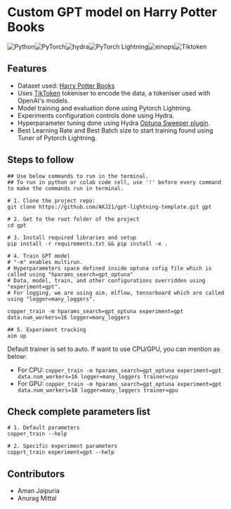 # Custom GPT model on Harry Potter Books

![Python](https://img.shields.io/badge/python-3670A0?style=for-the-badge&logo=python&logoColor=ffdd54)![PyTorch](https://img.shields.io/badge/PyTorch-%23EE4C2C.svg?style=for-the-badge&logo=PyTorch&logoColor=white)![hydra](https://img.shields.io/badge/Config-Hydra_1.3-89b8cd)![PyTorch Lightning](https://img.shields.io/badge/lightning-2.0.4-blue.svg?logo=PyTorch%20Lightning)![einops](https://img.shields.io/badge/einops-0.6-green)![Tiktoken](https://img.shields.io/badge/TikToken-0.4-orange)



## Features
- Dataset used: <a href="https://github.com/formcept/whiteboard/raw/master/nbviewer/notebooks/data/harrypotter/" target="_blank">Harry Potter Books</a>
- Uses <a href="https://github.com/openai/tiktoken" target="_blank">TikToken</a> tokeniser to encode the data, a tokeniser used with OpenAI's models.
- Model training and evaluation done using Pytorch Lightning.
- Experiments configuration controls done using Hydra.
- Hyperparameter tuning done using Hydra <a href="https://hydra.cc/docs/plugins/optuna_sweeper/" target="_blank">Optuna Sweeper plugin</a>. 
- Best Learning Rate and Best Batch size to start training found using Tuner of Pytorch Lightning.


## Steps to follow
```
## Use below commands to run in the terminal. 
## To run in python or colab code cell, use '!' before every command to make the commands run in terminal. 

# 1. Clone the project repo: 
git clone https://github.com/AKJ21/gpt-lightning-template.git gpt

# 2. Get to the root folder of the project
cd gpt

# 3. Install required libraries and setup
pip install -r requirements.txt && pip install -e .

# 4. Train GPT model
# "-m" enables multirun.
# Hyperparameters space defined inside optuna cofig file which is called using "hparams_search=gpt_optuna"
# Data, model, train, and other configurations overridden using "experiment=gpt".
# For logging, we are using aim, mlflow, tensorboard which are called using "logger=many_loggers".

copper_train -m hparams_search=gpt_optuna experiment=gpt data.num_workers=16 logger=many_loggers

## 5. Experiment tracking
aim up
```

Default trainer is set to auto. If want to use CPU/GPU, you can mention as below:
- For CPU: `copper_train -m hparams_search=gpt_optuna experiment=gpt data.num_workers=16 logger=many_loggers trainer=cpu`
- For GPU: `copper_train -m hparams_search=gpt_optuna experiment=gpt data.num_workers=16 logger=many_loggers trainer=gpu`

## Check complete parameters list
```
# 1. Default parameters
copper_train --help

# 2. Specific experiment parameters
copprt_train experiment=gpt --help
```

## Contributors
- Aman Jaipuria
- Anurag Mittal